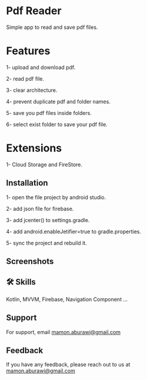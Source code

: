 
# Pdf Reader

Simple app to read and save pdf files.

# Features
1- upload and download pdf.

2- read pdf file.

3- clear architecture.

4- prevent duplicate pdf and folder names.

5- save you pdf files inside folders.

6- select exist folder to save your pdf file.

# Extensions

1- Cloud Storage and FireStore.






## Installation

1- open the file project by android studio.

2- add json file for firebase.

3- add jcenter() to settings.gradle.

4- add android.enableJetifier=true to gradle.properties.

5- sync the project and rebuild it.






    
## Screenshots




## 🛠 Skills
Kotlin, MVVM, Firebase, Navigation Component ...


## Support

For support, email mamon.aburawi@gmail.com


## Feedback

If you have any feedback, please reach out to us at mamon.aburawi@gmail.com

